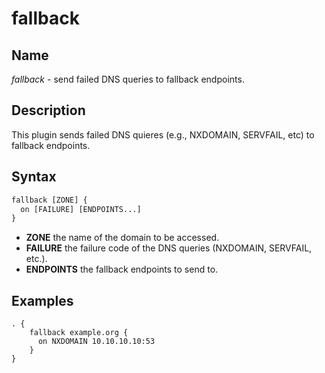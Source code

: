 # fallback

## Name

*fallback* - send failed DNS queries to fallback endpoints.

## Description

This plugin sends failed DNS quieres (e.g., NXDOMAIN, SERVFAIL, etc)
to fallback endpoints.

## Syntax

~~~ txt
fallback [ZONE] {
  on [FAILURE] [ENDPOINTS...]
}
~~~

* **ZONE** the name of the domain to be accessed.
* **FAILURE** the failure code of the DNS queries (NXDOMAIN, SERVFAIL, etc.).
* **ENDPOINTS** the fallback endpoints to send to.

## Examples

~~~ corefile
. {
    fallback example.org {
      on NXDOMAIN 10.10.10.10:53
    }
}
~~~

